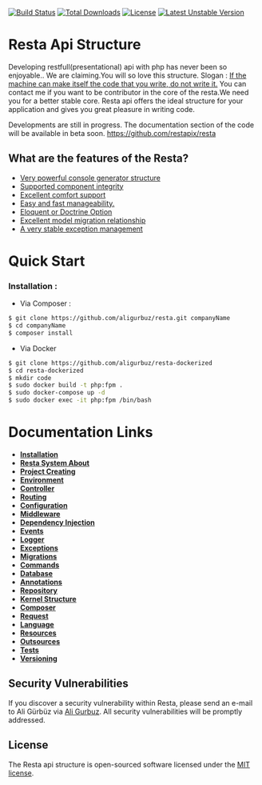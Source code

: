 
[![Build Status](https://travis-ci.org/aligurbuz/resta.svg?branch=master)](https://travis-ci.org/aligurbuz/resta)
[![Total Downloads](https://poser.pugx.org/restapix/resta/downloads)](https://packagist.org/packages/restapix/resta)
[![License](https://poser.pugx.org/restapix/resta/license)](https://packagist.org/packages/restapix/resta)
[![Latest Unstable Version](https://poser.pugx.org/restapix/resta/v/unstable)](//packagist.org/packages/restapix/resta)


# Resta Api Structure

Developing restfull(presentational) api with php has never been so enjoyable.. We are claiming.You will so love this structure.
Slogan : <ins> If the machine can make itself the code that you write, do not write it.</ins>
You can contact me if you want to be contributor in the core of the resta.We need you for a better stable core.
Resta api offers the ideal structure for your application and gives you great pleasure in writing code.

Developments are still in progress. The documentation section of the code will be available in beta soon.
https://github.com/restapix/resta

## What are the features of the Resta?

- [Very powerful console generator structure]()
- [Supported component integrity]()
- [Excellent comfort support]()
- [Easy and fast manageability.]()
- [Eloquent or Doctrine Option]()
- [Excellent model migration relationship]()
- [A very stable exception management]()

# Quick Start

### Installation : 

- Via Composer :

```sh
$ git clone https://github.com/aligurbuz/resta.git companyName
$ cd companyName
$ composer install
```

- Via Docker

```sh
$ git clone https://github.com/aligurbuz/resta-dockerized
$ cd resta-dockerized
$ mkdir code
$ sudo docker build -t php:fpm .
$ sudo docker-compose up -d
$ sudo docker exec -it php:fpm /bin/bash
```

# Documentation Links

- **[Installation](https://github.com/aligurbuz/resta)**
- **[Resta System About](https://github.com/aligurbuz/resta)**
- **[Project Creating](https://github.com/aligurbuz/resta)**
- **[Environment](https://github.com/aligurbuz/resta)**
- **[Controller](https://github.com/aligurbuz/resta)**
- **[Routing](https://github.com/aligurbuz/resta)**
- **[Configuration](https://github.com/aligurbuz/resta)**
- **[Middleware](https://github.com/aligurbuz/resta)**
- **[Dependency Injection](https://github.com/aligurbuz/resta)**
- **[Events](https://github.com/aligurbuz/resta)**
- **[Logger](https://github.com/aligurbuz/resta)**
- **[Exceptions](https://github.com/aligurbuz/resta)**
- **[Migrations](https://github.com/aligurbuz/resta)**
- **[Commands](https://github.com/aligurbuz/resta)**
- **[Database](https://github.com/aligurbuz/resta)**
- **[Annotations](https://github.com/aligurbuz/resta)**
- **[Repository](https://github.com/aligurbuz/resta)**
- **[Kernel Structure](https://github.com/aligurbuz/resta)**
- **[Composer](https://github.com/aligurbuz/resta)**
- **[Request](https://github.com/aligurbuz/resta)**
- **[Language](https://github.com/aligurbuz/resta)**
- **[Resources](https://github.com/aligurbuz/resta)**
- **[Outsources](https://github.com/aligurbuz/resta)**
- **[Tests](https://github.com/aligurbuz/resta)**
- **[Versioning](https://github.com/aligurbuz/resta)**


## Security Vulnerabilities

If you discover a security vulnerability within Resta, please send an e-mail to Ali Gürbüz via [Ali Gurbuz](mailto:galiant781@gmail.com). All security vulnerabilities will be promptly addressed.

## License

The Resta api structure is open-sourced software licensed under the [MIT license](https://opensource.org/licenses/MIT).



